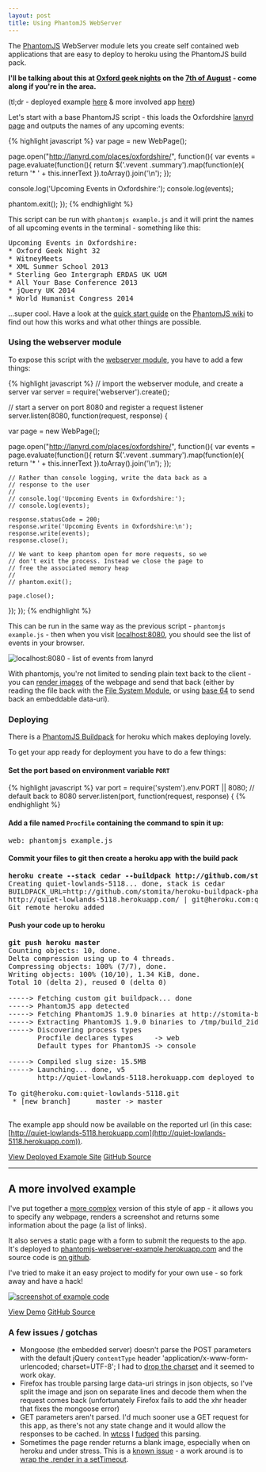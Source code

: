 ```yaml
---
layout: post
title: Using PhantomJS WebServer
---
```


<p class="lead">The <a href="http://phantomjs.org/">PhantomJS</a> WebServer module lets you create self contained web applications that are easy to deploy to heroku using the PhantomJS build pack.</p>

**I'll be talking about this at [Oxford geek nights](http://oxford.geeknights.net) on the [7th of August](http://lanyrd.com/2013/ogn32/) - come along if you're in the area.**

(tl;dr - deployed example [here](http://quiet-lowlands-5118.herokuapp.com/) &amp; more involved app [here](http://phantomjs-webserver-example.herokuapp.com/))

Let's start with a base PhantomJS script - this loads the Oxfordshire [lanyrd page](http://lanyrd.com/places/oxfordshire/) and outputs the names of any upcoming events:

{% highlight javascript %}
var page = new WebPage();

page.open("http://lanyrd.com/places/oxfordshire/", function(){
  var events = page.evaluate(function(){
    return $('.vevent .summary').map(function(e){ 
      return '* ' + this.innerText
    }).toArray().join('\n');
  });

  console.log('Upcoming Events in Oxfordshire:');
  console.log(events);

  phantom.exit();
});
{% endhighlight %}

This script can be run with `phantomjs example.js` and it will print the names of all upcoming events in the terminal - something like this:

<pre>Upcoming Events in Oxfordshire:
* Oxford Geek Night 32
* WitneyMeets
* XML Summer School 2013
* Sterling Geo Intergraph ERDAS UK UGM
* All Your Base Conference 2013
* jQuery UK 2014
* World Humanist Congress 2014</pre>

…super cool.  Have a look at the [quick start guide](https://github.com/ariya/phantomjs/wiki/Quick-Start) on the [PhantomJS wiki](https://github.com/ariya/phantomjs/wiki) to find out how this works and what other things are possible.

### Using the webserver module

To expose this script with the [webserver module](https://github.com/ariya/phantomjs/wiki/API-Reference-WebServer), you have to add a few things:

{% highlight javascript %}
// import the webserver module, and create a server
var server = require('webserver').create();

// start a server on port 8080 and register a request listener
server.listen(8080, function(request, response) {

  var page = new WebPage();

  page.open("http://lanyrd.com/places/oxfordshire/", function(){
    var events = page.evaluate(function(){
      return $('.vevent .summary').map(function(e){ 
        return '* ' + this.innerText
      }).toArray().join('\n');
    });

    // Rather than console logging, write the data back as a 
    // response to the user
    //
    // console.log('Upcoming Events in Oxfordshire:');
    // console.log(events);

    response.statusCode = 200;
    response.write('Upcoming Events in Oxfordshire:\n');
    response.write(events);
    response.close();

    // We want to keep phantom open for more requests, so we
    // don't exit the process. Instead we close the page to
    // free the associated memory heap
    //
    // phantom.exit();

    page.close();

  });
});
{% endhighlight %}

This can be run in the same way as the previous script - `phantomjs example.js` - then when you visit [localhost:8080](http://localhost:8080), you should see the list of events in your browser.

<p><img class="img-responsive" src="/img/phantomjs-lanyrd.png" alt="localhost:8080 - list of events from lanyrd"></p>

With phantomjs, you're not limited to sending plain text back to the client - you can [render images](https://github.com/ariya/phantomjs/wiki/API-Reference-WebPage#wiki-webpage-render) of the webpage and send that back (either by reading the file back with the [File System Module](https://github.com/ariya/phantomjs/wiki/API-Reference-FileSystem), or using [base 64](https://github.com/ariya/phantomjs/wiki/API-Reference-WebPage#renderbase64format) to send back an embeddable data-uri).

### Deploying

There is a [PhantomJS Buildpack](https://github.com/stomita/heroku-buildpack-phantomjs) for heroku which makes deploying lovely.

To get your app ready for deployment you have to do a few things:

#### Set the port based on environment variable `PORT`

{% highlight javascript %}
var port = require('system').env.PORT || 8080; // default back to 8080
server.listen(port, function(request, response) {
{% endhighlight %}

#### Add a file named `Procfile` containing the command to spin it up:

<pre>web: phantomjs example.js</pre>

#### Commit your files to git then create a heroku app with the build pack

<pre><strong>heroku create --stack cedar --buildpack http://github.com/stomita/heroku-buildpack-phantomjs.git</strong>
<div class="bumf">Creating quiet-lowlands-5118... done, stack is cedar
BUILDPACK_URL=http://github.com/stomita/heroku-buildpack-phantomjs.git
http://quiet-lowlands-5118.herokuapp.com/ | git@heroku.com:quiet-lowlands-5118.git
Git remote heroku added</div></pre>

#### Push your code up to heroku

<pre><strong>git push heroku master</strong>
<div class="bumf">Counting objects: 10, done.
Delta compression using up to 4 threads.
Compressing objects: 100% (7/7), done.
Writing objects: 100% (10/10), 1.34 KiB, done.
Total 10 (delta 2), reused 0 (delta 0)

-----> Fetching custom git buildpack... done
-----> PhantomJS app detected
-----> Fetching PhantomJS 1.9.0 binaries at http://stomita-buildpack-phantomjs.s3.amazonaws.com/buildpack-phantomjs-1.9.0.tar.gz
-----> Extracting PhantomJS 1.9.0 binaries to /tmp/build_2idj4c8tadrpx/vendor/phantomjs
-----> Discovering process types
       Procfile declares types     -> web
       Default types for PhantomJS -> console

-----> Compiled slug size: 15.5MB
-----> Launching... done, v5
       http://quiet-lowlands-5118.herokuapp.com deployed to Heroku

To git@heroku.com:quiet-lowlands-5118.git
 * [new branch]      master -> master</div>
</pre>

The example app should now be available on the reported url (in this case: [http://quiet-lowlands-5118.herokuapp.com](http://quiet-lowlands-5118.herokuapp.com)).

<p><a class="btn btn-primary btn" href="http://quiet-lowlands-5118.herokuapp.com">View Deployed Example Site</a> <a class="btn btn-default" href="https://github.com/benfoxall/phantomjs-oxfordshire-events">GitHub Source</a></p>

----

## A more involved example

I've put together a [more complex](https://github.com/benfoxall/phantomjs-webserver-example) version of this style of app - it allows you to specify any webpage, renders a screenshot and returns some information about the page (a list of links).

It also serves a static page with a form to submit the requests to the app.  It's deployed to [phantomjs-webserver-example.herokuapp.com](http://phantomjs-webserver-example.herokuapp.com/) and the source code is [on github](https://github.com/benfoxall/phantomjs-webserver-example).

I've tried to make it an easy project to modify for your own use - so fork away and have a hack!

<p><a href="http://phantomjs-webserver-example.herokuapp.com/"><img class="img-responsive" src="/img/phantomjs-more.png" alt="screenshot of example code" /></a></p>

<p><a class="btn btn-primary btn" href="http://phantomjs-webserver-example.herokuapp.com">View Demo</a> <a class="btn btn-default" href="https://github.com/benfoxall/phantomjs-webserver-example">GitHub Source</a></p>


### A few issues / gotchas

* Mongoose (the embedded server) doesn't parse the POST parameters with the default jQuery `contentType` header 'application/x-www-form-urlencoded; charset=UTF-8';  I had to [drop the charset](https://github.com/benfoxall/phantomjs-webserver-example/blob/master/index.html#L52) and it seemed to work okay.
* Firefox has trouble parsing large data-uri strings in json objects, so I've split the image and json on separate lines and decode them when the request comes back (unfortunately Firefox fails to add the xhr header that fixes the mongoose error)
* GET parameters aren't parsed.  I'd much sooner use a GET request for this app, as there's not any state change and it would allow the responses to be cached.  In [wtcss](http://css.benjaminbenben.com) I [fudged](https://github.com/benfoxall/wtcss/blob/master/app.js#L59-L61) this parsing.
* Sometimes the page render returns a blank image, especially when on heroku and under stress. This is a [known issue](https://groups.google.com/forum/#!searchin/phantomjs/blank/phantomjs/7XIaNEELuuo/b2jH1B_DJP0J) - a work around is to [wrap the .render in a setTimeout](https://github.com/benfoxall/phantomjs-webserver-example/blob/master/server.js#L61-L67).
